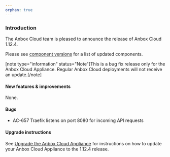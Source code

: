 ```yaml
---
orphan: true
---
```

### Introduction

The Anbox Cloud team is pleased to announce the release of Anbox Cloud 1.12.4.

Please see [component versions](https://anbox-cloud.io/docs/component-versions) for a list of updated components.

[note type="information" status="Note"]This is a bug fix release only for the Anbox Cloud Appliance. Regular Anbox Cloud deployments will not receive an update.[/note]

#### New features & improvements

None.

#### Bugs

* AC-657 Traefik listens on port 8080 for incoming API requests

#### Upgrade instructions

See [Upgrade the Anbox Cloud Appliance](https://anbox-cloud.io/docs/howto/update/upgrade-appliance) for instructions on how to update your Anbox Cloud Appliance to the 1.12.4 release.